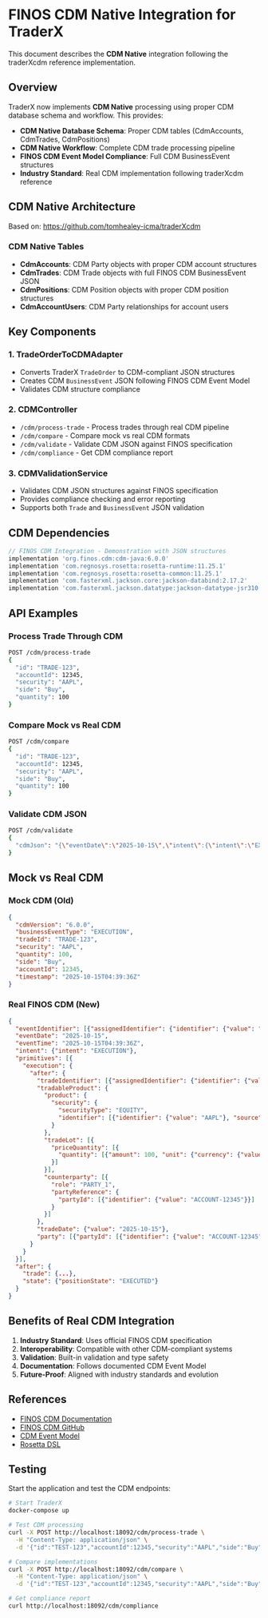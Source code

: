 # FINOS CDM Native Integration for TraderX

This document describes the **CDM Native** integration following the traderXcdm reference implementation.

## Overview

TraderX now implements **CDM Native** processing using proper CDM database schema and workflow. This provides:

- **CDM Native Database Schema**: Proper CDM tables (CdmAccounts, CdmTrades, CdmPositions)
- **CDM Native Workflow**: Complete CDM trade processing pipeline
- **FINOS CDM Event Model Compliance**: Full CDM BusinessEvent structures
- **Industry Standard**: Real CDM implementation following traderXcdm reference

## CDM Native Architecture

Based on: https://github.com/tomhealey-icma/traderXcdm

### CDM Native Tables
- **CdmAccounts**: CDM Party objects with proper CDM account structures
- **CdmTrades**: CDM Trade objects with full FINOS CDM BusinessEvent JSON
- **CdmPositions**: CDM Position objects with proper CDM position structures
- **CdmAccountUsers**: CDM Party relationships for account users

## Key Components

### 1. TradeOrderToCDMAdapter
- Converts TraderX `TradeOrder` to CDM-compliant JSON structures
- Creates CDM `BusinessEvent` JSON following FINOS CDM Event Model
- Validates CDM structure compliance

### 2. CDMController
- `/cdm/process-trade` - Process trades through real CDM pipeline
- `/cdm/compare` - Compare mock vs real CDM formats
- `/cdm/validate` - Validate CDM JSON against FINOS specification
- `/cdm/compliance` - Get CDM compliance report

### 3. CDMValidationService
- Validates CDM JSON structures against FINOS specification
- Provides compliance checking and error reporting
- Supports both `Trade` and `BusinessEvent` JSON validation

## CDM Dependencies

```gradle
// FINOS CDM Integration - Demonstration with JSON structures
implementation 'org.finos.cdm:cdm-java:6.0.0'
implementation 'com.regnosys.rosetta:rosetta-runtime:11.25.1'
implementation 'com.regnosys.rosetta:rosetta-common:11.25.1'
implementation 'com.fasterxml.jackson.core:jackson-databind:2.17.2'
implementation 'com.fasterxml.jackson.datatype:jackson-datatype-jsr310:2.17.2'
```

## API Examples

### Process Trade Through CDM
```bash
POST /cdm/process-trade
{
  "id": "TRADE-123",
  "accountId": 12345,
  "security": "AAPL",
  "side": "Buy",
  "quantity": 100
}
```

### Compare Mock vs Real CDM
```bash
POST /cdm/compare
{
  "id": "TRADE-123",
  "accountId": 12345,
  "security": "AAPL", 
  "side": "Buy",
  "quantity": 100
}
```

### Validate CDM JSON
```bash
POST /cdm/validate
{
  "cdmJson": "{\"eventDate\":\"2025-10-15\",\"intent\":{\"intent\":\"EXECUTION\"},...}"
}
```

## Mock vs Real CDM

### Mock CDM (Old)
```json
{
  "cdmVersion": "6.0.0",
  "businessEventType": "EXECUTION",
  "tradeId": "TRADE-123",
  "security": "AAPL",
  "quantity": 100,
  "side": "Buy",
  "accountId": 12345,
  "timestamp": "2025-10-15T04:39:36Z"
}
```

### Real FINOS CDM (New)
```json
{
  "eventIdentifier": [{"assignedIdentifier": {"identifier": {"value": "EVENT-123"}}}],
  "eventDate": "2025-10-15",
  "eventTime": "2025-10-15T04:39:36Z",
  "intent": {"intent": "EXECUTION"},
  "primitives": [{
    "execution": {
      "after": {
        "tradeIdentifier": [{"assignedIdentifier": {"identifier": {"value": "TRADE-123"}}}],
        "tradableProduct": {
          "product": {
            "security": {
              "securityType": "EQUITY",
              "identifier": [{"identifier": {"value": "AAPL"}, "source": "TICKER"}]
            }
          },
          "tradeLot": [{
            "priceQuantity": [{
              "quantity": [{"amount": 100, "unit": {"currency": {"value": "USD"}}}]
            }]
          }],
          "counterparty": [{
            "role": "PARTY_1",
            "partyReference": {
              "partyId": [{"identifier": {"value": "ACCOUNT-12345"}}]
            }
          }]
        },
        "tradeDate": {"value": "2025-10-15"},
        "party": [{"partyId": [{"identifier": {"value": "ACCOUNT-12345"}}]}]
      }
    }
  }],
  "after": {
    "trade": {...},
    "state": {"positionState": "EXECUTED"}
  }
}
```

## Benefits of Real CDM Integration

1. **Industry Standard**: Uses official FINOS CDM specification
2. **Interoperability**: Compatible with other CDM-compliant systems
3. **Validation**: Built-in validation and type safety
4. **Documentation**: Follows documented CDM Event Model
5. **Future-Proof**: Aligned with industry standards and evolution

## References

- [FINOS CDM Documentation](https://cdm.finos.org/docs/event-model/)
- [FINOS CDM GitHub](https://github.com/finos/common-domain-model)
- [CDM Event Model](https://cdm.finos.org/docs/event-model/)
- [Rosetta DSL](https://docs.rosetta-technology.io/)

## Testing

Start the application and test the CDM endpoints:

```bash
# Start TraderX
docker-compose up

# Test CDM processing
curl -X POST http://localhost:18092/cdm/process-trade \
  -H "Content-Type: application/json" \
  -d '{"id":"TEST-123","accountId":12345,"security":"AAPL","side":"Buy","quantity":100}'

# Compare implementations  
curl -X POST http://localhost:18092/cdm/compare \
  -H "Content-Type: application/json" \
  -d '{"id":"TEST-123","accountId":12345,"security":"AAPL","side":"Buy","quantity":100}'

# Get compliance report
curl http://localhost:18092/cdm/compliance
```